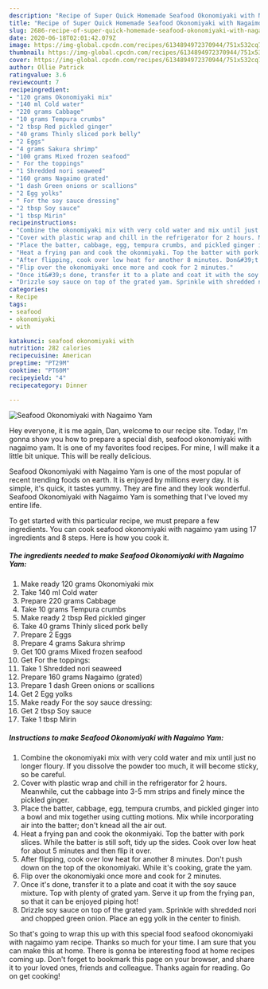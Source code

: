 ```yaml
---
description: "Recipe of Super Quick Homemade Seafood Okonomiyaki with Nagaimo Yam"
title: "Recipe of Super Quick Homemade Seafood Okonomiyaki with Nagaimo Yam"
slug: 2686-recipe-of-super-quick-homemade-seafood-okonomiyaki-with-nagaimo-yam
date: 2020-06-18T02:01:42.079Z
image: https://img-global.cpcdn.com/recipes/6134894972370944/751x532cq70/seafood-okonomiyaki-with-nagaimo-yam-recipe-main-photo.jpg
thumbnail: https://img-global.cpcdn.com/recipes/6134894972370944/751x532cq70/seafood-okonomiyaki-with-nagaimo-yam-recipe-main-photo.jpg
cover: https://img-global.cpcdn.com/recipes/6134894972370944/751x532cq70/seafood-okonomiyaki-with-nagaimo-yam-recipe-main-photo.jpg
author: Ollie Patrick
ratingvalue: 3.6
reviewcount: 7
recipeingredient:
- "120 grams Okonomiyaki mix"
- "140 ml Cold water"
- "220 grams Cabbage"
- "10 grams Tempura crumbs"
- "2 tbsp Red pickled ginger"
- "40 grams Thinly sliced pork belly"
- "2 Eggs"
- "4 grams Sakura shrimp"
- "100 grams Mixed frozen seafood"
- " For the toppings"
- "1 Shredded nori seaweed"
- "160 grams Nagaimo grated"
- "1 dash Green onions or scallions"
- "2 Egg yolks"
- " For the soy sauce dressing"
- "2 tbsp Soy sauce"
- "1 tbsp Mirin"
recipeinstructions:
- "Combine the okonomiyaki mix with very cold water and mix until just no longer floury. If you dissolve the powder too much, it will become sticky, so be careful."
- "Cover with plastic wrap and chill in the refrigerator for 2 hours. Meanwhile, cut the cabbage into 3-5 mm strips and finely mince the pickled ginger."
- "Place the batter, cabbage, egg, tempura crumbs, and pickled ginger into a bowl and mix together using cutting motions. Mix while incorporating air into the batter; don&#39;t knead all the air out."
- "Heat a frying pan and cook the okonmiyaki. Top the batter with pork slices. While the batter is still soft, tidy up the sides. Cook over low heat for about 5 minutes and then flip it over."
- "After flipping, cook over low heat for another 8 minutes. Don&#39;t push down on the top of the okonomiyaki. While it&#39;s cooking, grate the yam."
- "Flip over the okonomiyaki once more and cook for 2 minutes."
- "Once it&#39;s done, transfer it to a plate and coat it with the soy sauce mixture. Top with plenty of grated yam. Serve it up from the frying pan, so that it can be enjoyed piping hot!"
- "Drizzle soy sauce on top of the grated yam. Sprinkle with shredded nori and chopped green onion. Place an egg yolk in the center to finish."
categories:
- Recipe
tags:
- seafood
- okonomiyaki
- with

katakunci: seafood okonomiyaki with 
nutrition: 282 calories
recipecuisine: American
preptime: "PT29M"
cooktime: "PT60M"
recipeyield: "4"
recipecategory: Dinner

---
```



![Seafood Okonomiyaki with Nagaimo Yam](https://img-global.cpcdn.com/recipes/6134894972370944/751x532cq70/seafood-okonomiyaki-with-nagaimo-yam-recipe-main-photo.jpg)

Hey everyone, it is me again, Dan, welcome to our recipe site. Today, I'm gonna show you how to prepare a special dish, seafood okonomiyaki with nagaimo yam. It is one of my favorites food recipes. For mine, I will make it a little bit unique. This will be really delicious.



Seafood Okonomiyaki with Nagaimo Yam is one of the most popular of recent trending foods on earth. It is enjoyed by millions every day. It is simple, it's quick, it tastes yummy. They are fine and they look wonderful. Seafood Okonomiyaki with Nagaimo Yam is something that I've loved my entire life.


To get started with this particular recipe, we must prepare a few ingredients. You can cook seafood okonomiyaki with nagaimo yam using 17 ingredients and 8 steps. Here is how you cook it.

<!--inarticleads1-->

##### The ingredients needed to make Seafood Okonomiyaki with Nagaimo Yam:

1. Make ready 120 grams Okonomiyaki mix
1. Take 140 ml Cold water
1. Prepare 220 grams Cabbage
1. Take 10 grams Tempura crumbs
1. Make ready 2 tbsp Red pickled ginger
1. Take 40 grams Thinly sliced pork belly
1. Prepare 2 Eggs
1. Prepare 4 grams Sakura shrimp
1. Get 100 grams Mixed frozen seafood
1. Get  For the toppings:
1. Take 1 Shredded nori seaweed
1. Prepare 160 grams Nagaimo (grated)
1. Prepare 1 dash Green onions or scallions
1. Get 2 Egg yolks
1. Make ready  For the soy sauce dressing:
1. Get 2 tbsp Soy sauce
1. Take 1 tbsp Mirin




<!--inarticleads2-->

##### Instructions to make Seafood Okonomiyaki with Nagaimo Yam:

1. Combine the okonomiyaki mix with very cold water and mix until just no longer floury. If you dissolve the powder too much, it will become sticky, so be careful.
1. Cover with plastic wrap and chill in the refrigerator for 2 hours. Meanwhile, cut the cabbage into 3-5 mm strips and finely mince the pickled ginger.
1. Place the batter, cabbage, egg, tempura crumbs, and pickled ginger into a bowl and mix together using cutting motions. Mix while incorporating air into the batter; don&#39;t knead all the air out.
1. Heat a frying pan and cook the okonmiyaki. Top the batter with pork slices. While the batter is still soft, tidy up the sides. Cook over low heat for about 5 minutes and then flip it over.
1. After flipping, cook over low heat for another 8 minutes. Don&#39;t push down on the top of the okonomiyaki. While it&#39;s cooking, grate the yam.
1. Flip over the okonomiyaki once more and cook for 2 minutes.
1. Once it&#39;s done, transfer it to a plate and coat it with the soy sauce mixture. Top with plenty of grated yam. Serve it up from the frying pan, so that it can be enjoyed piping hot!
1. Drizzle soy sauce on top of the grated yam. Sprinkle with shredded nori and chopped green onion. Place an egg yolk in the center to finish.




So that's going to wrap this up with this special food seafood okonomiyaki with nagaimo yam recipe. Thanks so much for your time. I am sure that you can make this at home. There is gonna be interesting food at home recipes coming up. Don't forget to bookmark this page on your browser, and share it to your loved ones, friends and colleague. Thanks again for reading. Go on get cooking!
